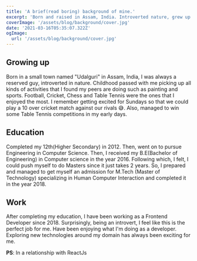 ```yaml
---
title: 'A brief(read boring) background of mine.'
excerpt: 'Born and raised in Assam, India. Introverted nature, grew up playing cricket and football in the backyard. Also, a pretty decent table tennis player. Completed my M.Tech (Masters specializing in Human Computer Interaction) in 2018. Have been working and enjoying as a Front-end developer since then.'
coverImage: '/assets/blog/background/cover.jpg'
date: '2021-03-16T05:35:07.322Z'
ogImage:
  url: '/assets/blog/background/cover.jpg'
---
```


## Growing up
Born in a small town named "Udalguri" in Assam, India, I was always a reserved guy, introverted in nature. Childhood passed with me picking up all kinds of activities that I found my peers are doing such as painting and sports. Football, Cricket, Chess and Table Tennis were the ones that I enjoyed the most. I remember getting excited for Sundays so that we could play a 10 over cricket match against our rivals 😅.  Also, managed to win some Table Tennis competitions in my early days.


## Education
Completed my 12th(Higher Secondary) in 2012. Then, went on to pursue Engineering in Computer Science. Then, I received my B.E(Bachelor of Engineering) in Computer science in the year 2016. Following which, I felt, I could push myself to do Masters since it just takes 2 years. So, I prepared and managed to get myself an admission for M.Tech (Master of Technology) specializing in Human Computer Interaction and completed it in the year 2018.

## Work
After completing my education, I have been working as a Frontend Developer since 2018. Surprisingly, being an introvert, I feel like this is the perfect job for me. Have been enjoying what I'm doing as a developer. Exploring new technologies around my domain has always been exciting for me. 

**PS**: In a relationship with ReactJs